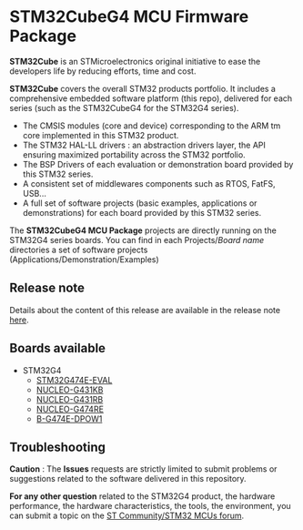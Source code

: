 # STM32CubeG4 MCU Firmware Package

**STM32Cube** is an STMicroelectronics original initiative to ease the developers life by reducing efforts, time and cost.

**STM32Cube** covers the overall STM32 products portfolio. It includes a comprehensive embedded software platform (this repo), delivered for each series (such as the STM32CubeG4 for the STM32G4 series).
   * The CMSIS modules (core and device) corresponding to the ARM tm core implemented in this STM32 product.
   * The STM32 HAL-LL drivers : an abstraction drivers layer, the API ensuring maximized portability across the STM32 portfolio.
   * The BSP Drivers of each evaluation or demonstration board provided by this STM32 series.
   * A consistent set of middlewares components such as RTOS, FatFS, USB...
   * A full set of software projects (basic examples, applications or demonstrations) for each board provided by this STM32 series.

The **STM32CubeG4 MCU Package** projects are directly running on the STM32G4 series boards. You can find in each Projects/*Board name* directories a set of software projects (Applications/Demonstration/Examples)

## Release note

Details about the content of this release are available in the release note [here](https://htmlpreview.github.io/?https://github.com/STMicroelectronics/STM32CubeG4/blob/master/Release_Notes.html).

## Boards available

  * STM32G4
    * [STM32G474E-EVAL](https://www.st.com/en/product/stm32g474e-eval.html)
    * [NUCLEO-G431KB](https://www.st.com/en/product/nucleo-g431kb.html)
    * [NUCLEO-G431RB](https://www.st.com/en/product/nucleo-g431rb.html)
    * [NUCLEO-G474RE](https://www.st.com/en/product/nucleo-g474re.html)
    * [B-G474E-DPOW1](https://www.st.com/en/product/b-g474e-dpow1.html)

## Troubleshooting

**Caution** : The **Issues** requests are strictly limited to submit problems or suggestions related to the software delivered in this repository.

**For any other question** related to the STM32G4 product, the hardware performance, the hardware characteristics, the tools, the environment, you can submit a topic on the [ST Community/STM32 MCUs forum](https://community.st.com/s/group/0F90X000000AXsASAW/stm32-mcus).
